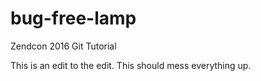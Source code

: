 # bug-free-lamp
Zendcon 2016 Git Tutorial

This is an edit to the edit. This should mess everything up.
